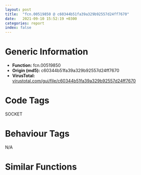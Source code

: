 ```yaml
---
layout: post
title:  "fcn.00519850 @ c60344b51fa39a329b92557d24ff7670"
date:   2021-09-10 15:52:19 +0300
categories: report
index: false
---
```


# Generic Information
- **Function:** fcn.00519850
- **Origin (md5):** c60344b51fa39a329b92557d24ff7670
- **VirusTotal:** [virustotal.com/gui/file/c60344b51fa39a329b92557d24ff7670][virustotal_ref]

# Code Tags
<span class="tag" id="SOCKET">SOCKET</span>


# Behaviour Tags
<span class="bhv-tag" id="na">N/A</span>

# Similar Functions
<script type="text/javascript" src="https://www.gstatic.com/charts/loader.js"></script>
<script type="text/javascript">

    google.charts.load('current', {'packages':['corechart']});
    google.charts.setOnLoadCallback(drawChart);

    function drawChart() {
    var data = new google.visualization.DataTable();
        data.addColumn('number', 'X');
        data.addColumn('number', 'Y');
        data.addColumn({type: 'string', role: 'tooltip', 'p': {'html': true}});
        data.addColumn({'type': 'string', 'role': 'style'});
        
        data.addRows([
    [1390.1396484375, 419.28594970703125, '<b><a href="/report/fcn.00519850@c60344b51fa39a329b92557d24ff7670">fcn.00519850</a><br>@c60344b51fa39a329b92557d24ff7670</b><br>push 0xffffffffffffffff<br>push 0x5ae8b3<br>mov eax, dword<br>push eax<br>mov eax, 0x14b8<br>call fcn.0057aa20<br>mov eax, dword[0x5ffcc0]<br>xor eax, esp<br>mov dword[esp+0x14b0], eax<br>push ebx<br>push ebp<br>push esi<br>push edi<br>mov eax, dword[0x5ffcc0]<br>xor eax, esp<br>push eax<br>lea eax, [esp+0x14cc]<br>mov dword<br>mov eax, dword[esp+0x14dc]<br>mov dword[esp+0x14], eax<br>mov eax, dword[esp+0x14e0]<br>xor ebx, ebx<br>push eax<br>lea ecx, [esp+0x2a0]<br>mov dword[esp+0x14d8], ebx<br>call fcn.00402060<br>mov byte[esp+0x14d4], 1<br>nop <br>mov edi, dword[esp+0x14]<br>lea ecx, [esp+0x29c]<br>push ecx<br>lea ebp, [edi+0x14]<br>mov ecx, ebp<br>mov dword[esp+0x20], ebx<br>mov dword[edi+0x7c], 0xffffffff<br>mov dword[esp+0x30], ebx<br>mov dword[esp+0x34], ebx<br>call fcn.00403010<br>lea edx, [esp+0x14e4]<br>lea esi, [edi+0x30]<br>push edx<br>mov ecx, esi<br>call fcn.00403010<br>mov ecx, esi<br>call fcn.004020e0<br>test al, al<br>je 0x51998e<br>push ebx<br>push 0x5dea00<br>mov ecx, ebp<br>call fcn.00422030<br>mov esi, eax<br>cmp esi, 0xffffffff<br>je 0x51998e<br>lea ebx, [esi+1]<br>mov eax, ebp<br>lea ecx, [esp+0x1e4]<br>call fcn.00527e00<br>mov ecx, edi<br>push eax<br>add ecx, 0x30<br>mov byte[esp+0x14d8], 2<br>call fcn.00403010<br>mov bl, 1<br>lea ecx, [esp+0x1e4]<br>mov byte[esp+0x14d4], bl<br>call fcn.004020a0<br>mov eax, esi<br>mov edi, ebp<br>lea ecx, [esp+0x1e4]<br>call fcn.00527d90<br>push eax<br>mov ecx, ebp<br>mov byte[esp+0x14d8], 3<br>call fcn.00403010<br>lea ecx, [esp+0x1e4]<br>mov byte[esp+0x14d4], bl<br>call fcn.004020a0<br>mov edi, dword[esp+0x14]<br>mov eax, dword[edi+0xc]<br>push 0<br>push eax<br>call dword[sym.imp.KERNEL32.dll_WaitForSingleObject]<br>test eax, eax<br>jne 0x5199af<br>mov edi, dword[esp+0x14]<br>mov dword[esp+0x1c], 1<br>jmp 0x51a499<br>lea ecx, [esp+0x1ac]<br>call fcn.00402030<br>lea ecx, [esp+0x1c8]<br>call fcn.00402030<br>lea ecx, [esp+0x200]<br>call fcn.00402030<br>lea ecx, [esp+0x4c]<br>push ecx<br>lea edx, [esp+0x3c]<br>push edx<br>lea ebx, [esp+0x208]<br>lea edi, [esp+0x1d0]<br>lea esi, [esp+0x1b4]<br>mov ecx, ebp<br>mov byte[esp+0x14dc], 6<br>call fcn.00519750<br>cmp byte[0x610e06], 0<br>mov dword[esp+0x2c8], 0xffffffff<br>jne 0x519a32<br>lea eax, [esp+0x2cc]<br>push eax<br>push 0x202<br>call sub.WS2_32.dll_WSAStartup<br>test eax, eax<br>jne 0x519a32<br>mov byte[0x610e06], 1<br>mov edi, dword[esp+0x14]<br>mov byte[esp+0x14d4], 7<br>mov ecx, dword[edi+0xc]<br>mov esi, dword[sym.imp.KERNEL32.dll_WaitForSingleObject]<br>push 0<br>push ecx<br>call esi<br>test eax, eax<br>jne 0x519a89<br>lea ecx, [esp+0x200]<br>mov dword[esp+0x1c], 1<br>call fcn.004020a0<br>lea ecx, [esp+0x1c8]<br>call fcn.004020a0<br>lea ecx, [esp+0x1ac]<br>mov byte[esp+0x14d4], 1<br>call fcn.004020a0<br>jmp 0x51a499<br>push 6<br>push 1<br>push 2<br>call sub.WS2_32.dll_socket<br>mov ebx, eax<br>mov dword[esp+0x34], ebx<br>cmp ebx, 0xffffffff<br>jne 0x519ae3<br>call sub.WS2_32.dll_WSAGetLastError<br>push eax<br>push str._connectAndSendData_:_socket_error__d.__r_n<br>call fcn.00574594<br>add esp, 8<br>lea ecx, [esp+0x200]<br>call fcn.004020a0<br>lea ecx, [esp+0x1c8]<br>call fcn.004020a0<br>lea ecx, [esp+0x1ac]<br>mov byte[esp+0x14d4], 1<br>call fcn.004020a0<br>jmp 0x51a476<br>mov edx, dword[edi+0xc]<br>push 0<br>push edx<br>call esi<br>test eax, eax<br>jne 0x519af9<br>mov dword[esp+0x1c], 1<br>jmp 0x519ab2<br>mov ecx, ebp<br>lea esi, [esp+0x264]<br>call fcn.00518e20<br>lea ecx, [esp+0x1ac]<br>lea esi, [esp+0x238]<br>mov byte[esp+0x14d4], 8<br>call fcn.00518e20<br>lea ecx, [edi+0x30]<br>lea esi, [esp+0x21c]<br>mov byte[esp+0x14d4], 9<br>call fcn.00518e20<br>lea ecx, [esp+0x238]<br>mov byte[esp+0x14d4], 0xa<br>call fcn.00402010<br>push eax<br>call sub.WS2_32.dll_gethostbyname<br>mov esi, eax<br>test esi, esi<br>jne 0x519b95<br>call sub.WS2_32.dll_WSAGetLastError<br>push eax<br>push str._gethostbyname_:_socket_error__d.__r_n<br>call fcn.00574594<br>add esp, 8<br>lea ecx, [esp+0x21c]<br>call fcn.00401ff0<br>lea ecx, [esp+0x238]<br>call fcn.00401ff0<br>lea ecx, [esp+0x264]<br>call fcn.00401ff0<br>jmp 0x519ab2<br>mov eax, dword[edi+0xc]<br>xor ebp, ebp<br>push ebp<br>push eax<br>call dword[sym.imp.KERNEL32.dll_WaitForSingleObject]<br>test eax, eax<br>jne 0x519bb0<br>mov dword[esp+0x1c], 1<br>jmp 0x519b6c<br>mov ecx, 2<br>mov word[esp+0x254], cx<br>mov edx, dword[esi+0xc]<br>mov eax, dword[edx]<br>mov ecx, dword[eax]<br>mov esi, dword[esp+0x38]<br>xor eax, eax<br>push esi<br>mov dword[esp+0x25c], ecx<br>mov dword[esp+0x260], eax<br>mov dword[esp+0x264], eax<br>call sub.WS2_32.dll_htons<br>push 0x10<br>lea edx, [esp+0x258]<br>push edx<br>push ebx<br>mov word[esp+0x262], ax<br>call sub.WS2_32.dll_connect<br>cmp eax, 0xffffffff<br>jne 0x519c2b<br>call sub.WS2_32.dll_WSAGetLastError<br>push eax<br>movzx eax, si<br>push eax<br>lea ecx, [esp+0x240]<br>call fcn.00402010<br>push eax<br>push str._connectAndSendData_:_connect__s:_d_error__d.__r_n<br>call fcn.00574594<br>add esp, 0x10<br>jmp 0x519b6c<br>mov ecx, dword[edi+0xc]<br>mov esi, dword[sym.imp.KERNEL32.dll_WaitForSingleObject]<br>push ebp<br>push ecx<br>call esi<br>test eax, eax<br>jne 0x519c49<br>mov dword[esp+0x1c], 1<br>jmp 0x519b6c<br>lea ecx, [esp+0x190]<br>call fcn.004104e0<br>lea ecx, [esp+0x21c]<br>mov byte[esp+0x14d4], 0xb<br>call fcn.004020e0<br>lea ecx, [esp+0x190]<br>test al, al<br>je 0x519c7b<br>push str.GET_<br>jmp 0x519c80<br>push str.POST_<br>call fcn.0044d310<br>lea edx, [esp+0x264]<br>push edx<br>lea ecx, [esp+0x194]<br>call fcn.00475410<br>push str._HTTP_1.1_r_n<br>lea ecx, [esp+0x194]<br>call fcn.0044d310<br>push str.Host:_<br>lea ecx, [esp+0x194]<br>call fcn.0044d310<br>lea eax, [esp+0x238]<br>push eax<br>lea ecx, [esp+0x194]<br>call fcn.00475410<br>push 0x5deab0<br>lea ecx, [esp+0x194]<br>call fcn.0044d310<br>push str.Accept:___r_n<br>lea ecx, [esp+0x194]<br>call fcn.0044d310<br>push str.User_Agent:_Mozilla_5.0__Windows_NT_5.1__AppleWebKit_537.31__KHTML__like_Gecko__Chrome_26.0.1410.64_Safari_537.31_r_n<br>lea ecx, [esp+0x194]<br>call fcn.0044d310<br>push str.Connection:_Keep_Alive_r_n<br>lea ecx, [esp+0x194]<br>call fcn.0044d310<br>push str.Content-Type:_application_x-www-form-urlencoded_<br>lea ecx, [esp+0x194]<br>call fcn.0044d310<br>lea ecx, [esp+0x21c]<br>call fcn.004020e0<br>test al, al<br>jne 0x519d6a<br>lea ecx, [esp+0x21c]<br>call fcn.00410560<br>push eax<br>lea ecx, [esp+0x460]<br>push str.Content_Length:__d_r_n<br>push ecx<br>call fcn.005735e2<br>add esp, 0xc<br>lea edx, [esp+0x45c]<br>push edx<br>lea ecx, [esp+0x194]<br>call fcn.0044d310<br>push 0x5deab0<br>lea ecx, [esp+0x194]<br>call fcn.0044d310<br>lea eax, [esp+0x21c]<br>push eax<br>lea ecx, [esp+0x194]<br>call fcn.00475410<br>push ebp<br>lea ecx, [esp+0x194]<br>call fcn.00410560<br>push eax<br>lea ecx, [esp+0x198]<br>call fcn.00402010<br>push eax<br>push ebx<br>call sub.WS2_32.dll_send<br>cmp eax, 0xffffffff<br>jne 0x519dd9<br>call sub.WS2_32.dll_WSAGetLastError<br>push eax<br>push str._connectAndSendData_:_send_error__d.__r_n<br>call fcn.00574594<br>add esp, 8<br>lea ecx, [esp+0x190]<br>call fcn.00401ff0<br>jmp 0x519b6c<br>mov ecx, dword[edi+0xc]<br>push ebp<br>push ecx<br>call esi<br>test eax, eax<br>jne 0x519dfd<br>lea ecx, [esp+0x190]<br>mov dword[esp+0x1c], 1<br>call fcn.00401ff0<br>jmp 0x519b6c<br>lea ecx, [esp+0x280]<br>call fcn.004104e0<br>lea ecx, [edi+0x64]<br>mov byte[esp+0x14d4], 0xc<br>call fcn.00476c10<br>lea ecx, [edi+0x54]<br>call fcn.00476c10<br>push 0xfff<br>lea edx, [esp+0x4c9]<br>push ebp<br>push edx<br>mov byte[esp+0x4d0], 0<br>call fcn.0057a180<br>add esp, 0xc<br>mov dword[esp+0x28], ebp<br>mov dword[esp+0x18], 0xffffffff<br>mov dword[esp+0x24], ebp<br>nop <br>mov ebx, dword[esp+0x34]<br>lea eax, [esp+0x44]<br>push eax<br>push 0<br>push 0<br>lea ecx, [esp+0x78]<br>push ecx<br>lea eax, [ebx+1]<br>mov edi, 1<br>push eax<br>mov dword[esp+0x58], 0xa<br>mov dword[esp+0x5c], 0x3e8<br>mov dword[esp+0x84], ebx<br>mov dword[esp+0x80], edi<br>call sub.WS2_32.dll_select<br>test eax, eax<br>jle 0x51a40a<br>mov ebp, dword[esp+0x14]<br>mov edx, dword[ebp+0xc]<br>mov esi, dword[sym.imp.KERNEL32.dll_WaitForSingleObject]<br>push 0<br>push edx<br>call esi<br>test eax, eax<br>je 0x51a526<br>lea eax, [esp+0x6c]<br>push eax<br>push ebx<br>call sub.WS2_32.dll___WSAFDIsSet<br>test eax, eax<br>je 0x51a40a<br>mov ecx, dword[ebp+0xc]<br>push 0<br>push ecx<br>call esi<br>test eax, eax<br>je 0x51a526<br>push 0x1000<br>lea edx, [esp+0x4c8]<br>push 0<br>push edx<br>call fcn.0057a180<br>add esp, 0xc<br>push 0<br>push 0x1000<br>lea eax, [esp+0x4cc]<br>push eax<br>push ebx<br>call sub.WS2_32.dll_recv<br>mov edi, eax<br>test edi, edi<br>jle 0x51a40a<br>mov ecx, dword[ebp+0xc]<br>push 0<br>push ecx<br>call esi<br>test eax, eax<br>je 0x51a52f<br>mov edx, dword[esp+0x28]<br>lea esi, [edi+edx]<br>lea ebx, [ebp+0x64]<br>push esi<br>mov ecx, ebx<br>call fcn.004754e0<br>push edi<br>lea eax, [esp+0x4c8]<br>push eax<br>mov ecx, ebx<br>call fcn.00455300<br>add eax, dword[esp+0x30]<br>push eax<br>call fcn.0057cd10<br>mov ecx, dword[ebp+0x10]<br>add esp, 0xc<br>mov dword[esp+0x28], esi<br>test ecx, ecx<br>je 0x519f65<br>fldz <br>mov edx, dword[ecx]<br>mov eax, dword[edx+4]<br>sub esp, 8<br>fstp qword[esp]<br>push 0<br>push ebp<br>call eax<br>mov esi, ebp<br>lea ecx, [esi+0x64]<br>call fcn.00455300<br>mov ecx, dword[esp+0x28]<br>mov ebp, eax<br>lea edi, [ecx+ebp]<br>push str._r_n_r_n<br>push ebp<br>mov dword[esp+0x28], edi<br>call fcn.00575a10<br>mov ebx, eax<br>add esp, 8<br>test ebx, ebx<br>je 0x51a3a1<br>cmp ebx, edi<br>jae 0x51a3a1<br>add ebx, 4<br>cmp dword[esi+0x7c], 0xffffffff<br>mov dword[esp+0x24], ebx<br>jne 0x51a040<br>push str.HTTP_1.1_<br>push ebp<br>call fcn.00575a10<br>mov esi, eax<br>add esp, 8<br>test esi, esi<br>je 0x51a040<br>cmp esi, edi<br>jae 0x51a040<br>add esi, 9<br>push 0x5debe0<br>push esi<br>call fcn.00575a10<br>add esp, 8<br>test eax, eax<br>je 0x51a040<br>cmp eax, edi<br>jae 0x51a040<br>push ecx<br>sub eax, esi<br>mov ecx, esp<br>mov edi, eax<br>call fcn.00505100<br>lea ecx, [esp+0x178]<br>call fcn.004022c0<br>push 0<br>push 0<br>lea ecx, [esp+0x17c]<br>call fcn.00402240<br>push edi<br>push esi<br>lea ecx, [esp+0x17c]<br>call fcn.004023b0<br>lea ecx, [esp+0x174]<br>call fcn.00402010<br>push eax<br>call fcn.00573198<br>mov edx, dword[esp+0x18]<br>add esp, 4<br>lea ecx, [esp+0x174]<br>mov dword[edx+0x7c], eax<br>call fcn.00401ff0<br>mov edi, dword[esp+0x20]<br>mov eax, dword[esp+0x14]<br>mov eax, dword[eax+0x7c]<br>cmp eax, 0x12e<br>je 0x51a059<br>cmp eax, 0x12d<br>jne 0x51a110<br>lea ecx, [esp+0x280]<br>call fcn.004020e0<br>test al, al<br>je 0x51a110<br>push str.Location:_<br>push ebp<br>call fcn.00575a10<br>mov esi, eax<br>add esp, 8<br>test esi, esi<br>je 0x51a110<br>cmp esi, edi<br>jae 0x51a110<br>add esi, 0xa<br>push 0x5deab0<br>push esi<br>call fcn.00575a10<br>add esp, 8<br>test eax, eax<br>je 0x51a110<br>cmp eax, edi<br>jae 0x51a110<br>push ecx<br>sub eax, esi<br>mov ecx, esp<br>mov edi, eax<br>call fcn.00505100<br>lea ecx, [esp+0x178]<br>call fcn.004022c0<br>push 0<br>push 0<br>lea ecx, [esp+0x17c]<br>call fcn.00402240<br>push edi<br>push esi<br>lea ecx, [esp+0x17c]<br>call fcn.004023b0<br>lea ecx, [esp+0x174]<br>push ecx<br>lea ecx, [esp+0x284]<br>mov byte[esp+0x14d8], 0xd<br>call fcn.00410510<br>lea ecx, [esp+0x174]<br>mov byte[esp+0x14d4], 0xc<br>call fcn.00401ff0<br>mov edi, dword[esp+0x20]<br>lea ecx, [esp+0x280]<br>call fcn.004020e0<br>test al, al<br>je 0x51a53c<br>mov ecx, dword[esp+0x18]<br>cmp ecx, 0xffffffff<br>jne 0x51a3a5<br>push str.Content_Length:_<br>push ebp<br>call fcn.00575a10<br>mov esi, eax<br>add esp, 8<br>test esi, esi<br>je 0x51a1bd<br>cmp esi, edi<br>jae 0x51a1bd<br>add esi, 0x10<br>push 0x5deab0<br>push esi<br>call fcn.00575a10<br>add esp, 8<br>test eax, eax<br>je 0x51a1bd<br>cmp eax, edi<br>jae 0x51a1bd<br>push ecx<br>sub eax, esi<br>mov ecx, esp<br>mov edi, eax<br>call fcn.00505100<br>lea ecx, [esp+0x178]<br>call fcn.004022c0<br>push 0<br>push 0<br>lea ecx, [esp+0x17c]<br>call fcn.00402240<br>push edi<br>push esi<br>lea ecx, [esp+0x17c]<br>call fcn.004023b0<br>lea ecx, [esp+0x174]<br>call fcn.00402010<br>push eax<br>call fcn.00573198<br>add esp, 4<br>lea ecx, [esp+0x174]<br>mov dword[esp+0x18], eax<br>call fcn.00401ff0<br>mov ecx, dword[esp+0x18]<br>cmp ecx, 0xffffffff<br>jne 0x51a3a5<br>push 0x5deab0<br>push ebx<br>call fcn.00575a10<br>mov edi, eax<br>add esp, 8<br>test edi, edi<br>je 0x51a256<br>cmp edi, dword[esp+0x20]<br>jae 0x51a256<br>push ecx<br>mov esi, edi<br>mov ecx, esp<br>sub esi, ebx<br>call fcn.00505100<br>lea ecx, [esp+0x178]<br>call fcn.004022c0<br>push 0<br>push 0<br>lea ecx, [esp+0x17c]<br>call fcn.00402240<br>push esi<br>push ebx<br>lea ecx, [esp+0x17c]<br>call fcn.004023b0<br>lea edx, [esp+0x18]<br>push edx<br>push 0x5dec04<br>lea ecx, [esp+0x17c]<br>call fcn.00402010<br>push eax<br>call fcn.005759e5<br>add esp, 0xc<br>cmp eax, 1<br>jne 0x51a24a<br>add dword[esp+0x18], 7<br>add edi, 2<br>mov dword[esp+0x24], edi<br>lea ecx, [esp+0x174]<br>call fcn.00401ff0<br>mov ecx, dword[esp+0x18]<br>cmp ecx, 0xffffffff<br>jne 0x51a3a5<br>push str.Connection:_<br>push ebp<br>call fcn.00575a10<br>mov esi, eax<br>add esp, 8<br>test esi, esi<br>je 0x51a3a1<br>cmp esi, dword[esp+0x20]<br>jae 0x51a3a1<br>add esi, 0xc<br>push 0x5deab0<br>push esi<br>call fcn.00575a10<br>add esp, 8<br>test eax, eax<br>je 0x51a3a1<br>cmp eax, dword[esp+0x20]<br>jae 0x51a3a1<br>push ecx<br>sub eax, esi<br>mov ecx, esp<br>mov edi, eax<br>call fcn.00505100<br>lea ecx, [esp+0x178]<br>call fcn.004022c0<br>push 0<br>push 0<br>lea ecx, [esp+0x17c]<br>call fcn.00402240<br>push edi<br>push esi<br>lea ecx, [esp+0x17c]<br>call fcn.004023b0<br>lea ecx, [esp+0x174]<br>mov byte[esp+0x14d4], 0xf<br>call fcn.00402010<br>mov ecx, eax<br>lea eax, [esp+0x1e4]<br>call fcn.00518dc0<br>push str.CLOSE<br>lea ecx, [esp+0x54]<br>mov byte[esp+0x14d8], 0x10<br>call fcn.00402060<br>lea ecx, [esp+0x50]<br>call fcn.00410560<br>mov esi, eax<br>lea ecx, [esp+0x1e4]<br>mov dword[esp+0x3c], esi<br>call fcn.00410560<br>mov dword[esp+0x40], eax<br>cmp eax, esi<br>lea eax, [esp+0x3c]<br>jb 0x51a341<br>lea eax, [esp+0x40]<br>mov eax, dword[eax]<br>push eax<br>lea ecx, [esp+0x54]<br>call fcn.004020c0<br>lea ecx, [esp+0x1e8]<br>mov esi, eax<br>call fcn.004020c0<br>mov ecx, eax<br>mov eax, esi<br>call fcn.00527cd0<br>add esp, 4<br>test eax, eax<br>lea ecx, [esp+0x50]<br>sete bl<br>call fcn.004020a0<br>test bl, bl<br>je 0x51a381<br>mov dword[esp+0x18], 0<br>lea ecx, [esp+0x1e4]<br>call fcn.004020a0<br>lea ecx, [esp+0x174]<br>mov byte[esp+0x14d4], 0xc<br>call fcn.00401ff0<br>mov ecx, dword[esp+0x18]<br>cmp dword[esp+0x24], 0<br>je 0x519e50<br>test ecx, ecx<br>jle 0x519e50<br>mov edi, dword[esp+0x24]<br>mov edx, dword[esp+0x20]<br>mov eax, edi<br>sub eax, ebp<br>sub edx, ebp<br>add eax, ecx<br>cmp edx, eax<br>jl 0x519e50<br>mov eax, dword[esp+0x14]<br>cmp dword[eax+0x7c], 0xc8<br>jne 0x51a3e5<br>mov dword[esp+0x2c], 1<br>lea esi, [eax+0x54]<br>push ecx<br>mov ecx, esi<br>call fcn.004754e0<br>mov ecx, dword[esp+0x18]<br>push ecx<br>push edi<br>mov ecx, esi<br>call fcn.00455300<br>push eax<br>call fcn.0057cd10<br>add esp, 0xc<br>mov ebx, dword[esp+0x34]<br>lea ecx, [esp+0x280]<br>call fcn.00401ff0<br>lea ecx, [esp+0x190]<br>call fcn.00401ff0<br>lea ecx, [esp+0x21c]<br>call fcn.00401ff0<br>lea ecx, [esp+0x238]<br>call fcn.00401ff0<br>lea ecx, [esp+0x264]<br>call fcn.00401ff0<br>lea ecx, [esp+0x200]<br>call fcn.004020a0<br>lea ecx, [esp+0x1c8]<br>call fcn.004020a0<br>lea ecx, [esp+0x1ac]<br>mov byte[esp+0x14d4], 1<br>call fcn.004020a0<br>mov edi, dword[esp+0x14]<br>cmp ebx, 0xffffffff<br>je 0x51a499<br>push ebx<br>call sub.WS2_32.dll_closesocket<br>cmp eax, 0xffffffff<br>jne 0x51a499<br>call sub.WS2_32.dll_WSAGetLastError<br>push eax<br>push str._connectAndSendData_:_closesocket_error__d.__r_n<br>call fcn.00574594<br>add esp, 8<br>mov ecx, dword[edi+0x10]<br>xor ebx, ebx<br>cmp ecx, ebx<br>je 0x51a598<br>cmp dword[esp+0x1c], ebx<br>jne 0x51a598<br>cmp dword[esp+0x30], ebx<br>jne 0x5198c0<br>mov esi, dword[esp+0x14]<br>cmp dword[esp+0x2c], ebx<br>mov edx, dword[ecx]<br>mov edx, dword[edx]<br>lea eax, [esi+0xc]<br>push eax<br>sete al<br>movzx eax, al<br>push eax<br>push esi<br>lea eax, [esp+0x1f0]<br>push eax<br>call edx<br>push eax<br>lea ecx, [esp+0x2a0]<br>mov byte[esp+0x14d8], 0x11<br>call fcn.00403010<br>lea ecx, [esp+0x1e4]<br>mov byte[esp+0x14d4], 1<br>call fcn.004020a0<br>lea ecx, [esp+0x29c]<br>call fcn.004020e0<br>test al, al<br>jne 0x51a5a2<br>lea ecx, [esi+0x30]<br>call fcn.004569e0<br>jmp 0x5198c0<br>mov dword[esp+0x1c], edi<br>jmp 0x51a40a<br>mov dword[esp+0x1c], 1<br>jmp 0x51a40a<br>lea ecx, [esp+0x280]<br>call fcn.00402010<br>mov ecx, eax<br>lea eax, [esp+0x1e4]<br>call fcn.00518dc0<br>push eax<br>lea ecx, [esp+0x2a0]<br>mov byte[esp+0x14d8], 0xe<br>call fcn.00403010<br>lea ecx, [esp+0x1e4]<br>mov byte[esp+0x14d4], 0xc<br>call fcn.004020a0<br>mov ecx, dword[esp+0x14]<br>add ecx, 0x30<br>call fcn.004569e0<br>mov dword[esp+0x30], 1<br>jmp 0x51a406<br>cmp dword[esp+0x30], ebx<br>jne 0x5198c0<br>lea ecx, [esp+0x29c]<br>call fcn.004020a0<br>lea ecx, [esp+0x14e4]<br>call fcn.004020a0<br>mov eax, dword[esp+0x2c]<br>mov ecx, dword[esp+0x14cc]<br>mov dword<br>pop ecx<br>pop edi<br>pop esi<br>pop ebp<br>pop ebx<br>mov ecx, dword[esp+0x14b0]<br>xor ecx, esp<br>call fcn.005713ed<br>add esp, 0x14c4<br>ret 0x24<br><eoc> ', 'point { fill-color: #e0440e; }'],
[699.36474609375, -867.8561401367188, '<b><a href="/report/fcn.0051a5f0@c60344b51fa39a329b92557d24ff7670">fcn.0051a5f0</a><br>@c60344b51fa39a329b92557d24ff7670</b><br>push 0xffffffffffffffff<br>push 0x5ae7b7<br>mov eax, dword<br>push eax<br>mov eax, 0x1330<br>call fcn.0057aa20<br>mov eax, dword[0x5ffcc0]<br>xor eax, esp<br>mov dword[esp+0x1328], eax<br>push ebx<br>push ebp<br>push esi<br>push edi<br>mov eax, dword[0x5ffcc0]<br>xor eax, esp<br>push eax<br>lea eax, [esp+0x1344]<br>mov dword<br>mov ebp, dword[esp+0x1354]<br>mov eax, dword[esp+0x1358]<br>xor ebx, ebx<br>push eax<br>lea ecx, [esp+0x11c]<br>mov dword[esp+0x1350], ebx<br>call fcn.00402060<br>mov byte[esp+0x134c], 1<br>jmp 0x51a660<br>lea ecx, [ebp+0x54]<br>mov dword[esp+0x18], ebx<br>call fcn.00476c10<br>mov eax, dword[ebp+0x4c]<br>lea ecx, [esp+0x118]<br>push ecx<br>lea edi, [ebp+0x14]<br>mov ecx, edi<br>mov dword[ebp+0x7c], 0xffffffff<br>mov dword[esp+0x20], ebx<br>mov dword[esp+0x28], eax<br>call fcn.00403010<br>lea edx, [esp+0x135c]<br>lea esi, [ebp+0x30]<br>push edx<br>mov ecx, esi<br>call fcn.00403010<br>mov ecx, esi<br>call fcn.004020e0<br>test al, al<br>je 0x51a71e<br>push ebx<br>push 0x5dea00<br>mov ecx, edi<br>call fcn.00422030<br>mov esi, eax<br>cmp esi, 0xffffffff<br>je 0x51a71e<br>lea ebx, [esi+1]<br>mov eax, edi<br>lea ecx, [esp+0x38]<br>call fcn.00527e00<br>push eax<br>lea ecx, [ebp+0x30]<br>mov byte[esp+0x1350], 2<br>call fcn.00403010<br>mov bl, 1<br>lea ecx, [esp+0x38]<br>mov byte[esp+0x134c], bl<br>call fcn.004020a0<br>mov eax, esi<br>lea ecx, [esp+0x38]<br>call fcn.00527d90<br>push eax<br>lea ecx, [ebp+0x14]<br>mov byte[esp+0x1350], 3<br>call fcn.00403010<br>lea ecx, [esp+0x38]<br>mov byte[esp+0x134c], bl<br>call fcn.004020a0<br>lea ecx, [ebp+0x30]<br>call fcn.004020e0<br>test al, al<br>jne 0x51a732<br>mov dword[esp+0x24], 1<br>mov eax, dword[ebp+0xc]<br>push 0<br>push eax<br>call dword[sym.imp.KERNEL32.dll_WaitForSingleObject]<br>test eax, eax<br>jne 0x51a74f<br>mov dword[esp+0x18], 1<br>jmp 0x51acba<br>lea ecx, [esp+0x70]<br>call fcn.00402030<br>lea ecx, [esp+0x8c]<br>call fcn.00402030<br>lea ecx, [esp+0xa8]<br>call fcn.00402030<br>lea ecx, [esp+0x34]<br>push ecx<br>lea edx, [esp+0x30]<br>push edx<br>lea ebx, [esp+0xb0]<br>lea edi, [esp+0x94]<br>lea esi, [esp+0x78]<br>lea ecx, [ebp+0x14]<br>mov byte[esp+0x1354], 6<br>call fcn.00519750<br>lea ecx, [esp+0x54]<br>call fcn.004104e0<br>mov byte[esp+0x134c], 7<br>mov eax, dword[ebp+8]<br>test eax, eax<br>jne 0x51a7ca<br>lea ecx, [ebp+0x30]<br>lea esi, [esp+0x38]<br>call fcn.00518e20<br>mov byte[esp+0x134c], 8<br>jmp 0x51a7e3<br>cmp eax, 1<br>jne 0x51a7f6<br>lea ecx, [ebp+0x30]<br>lea edi, [esp+0x38]<br>call fcn.005187e0<br>mov byte[esp+0x134c], 9<br>push eax<br>lea ecx, [esp+0x58]<br>call fcn.00410510<br>lea ecx, [esp+0x38]<br>call fcn.00401ff0<br>push 0<br>push 0<br>push 0<br>push 0<br>push 0x5dcd7c<br>call dword[sym.imp.WININET.dll_InternetOpenW]<br>mov esi, eax<br>mov dword[esp+0x20], esi<br>test esi, esi<br>jne 0x51a84a<br>lea ecx, [esp+0x54]<br>call fcn.00401ff0<br>lea ecx, [esp+0xa8]<br>call fcn.004020a0<br>lea ecx, [esp+0x8c]<br>call fcn.004020a0<br>lea ecx, [esp+0x70]<br>mov byte[esp+0x134c], 1<br>call fcn.004020a0<br>jmp 0x51acaf<br>mov eax, dword[ebp+0xc]<br>mov ebx, dword[sym.imp.KERNEL32.dll_WaitForSingleObject]<br>push 0<br>push eax<br>call ebx<br>test eax, eax<br>jne 0x51a866<br>mov dword[esp+0x18], 1<br>jmp 0x51a813<br>mov ecx, dword[esp+0x2c]<br>push 0<br>push 0<br>push 3<br>push 0<br>push 0<br>push ecx<br>lea ecx, [esp+0x88]<br>call fcn.004020c0<br>push eax<br>push esi<br>call dword[sym.imp.WININET.dll_InternetConnectW]<br>mov edi, eax<br>mov dword[esp+0x28], edi<br>test edi, edi<br>jne 0x51a8ca<br>lea ecx, [esp+0x54]<br>call fcn.00401ff0<br>lea ecx, [esp+0xa8]<br>call fcn.004020a0<br>lea ecx, [esp+0x8c]<br>call fcn.004020a0<br>lea ecx, [esp+0x70]<br>mov byte[esp+0x134c], 1<br>call fcn.004020a0<br>jmp 0x51aca4<br>mov edx, dword[ebp+0xc]<br>push 0<br>push edx<br>call ebx<br>test eax, eax<br>jne 0x51a8e0<br>mov dword[esp+0x18], 1<br>jmp 0x51a893<br>lea ecx, [esp+0xe0]<br>call fcn.00402030<br>cmp dword[esp+0x24], 0<br>mov byte[esp+0x134c], 0xa<br>lea ecx, [esp+0xe0]<br>jne 0x51a909<br>push 0x5dec54<br>jmp 0x51a90e<br>push str.POST<br>call fcn.00421ff0<br>lea eax, [esp+0xa8]<br>push eax<br>lea ecx, [esp+0x90]<br>push ecx<br>lea esi, [esp+0x104]<br>call fcn.0051b250<br>add esp, 8<br>mov byte[esp+0x134c], 0xb<br>cmp dword[esp+0x34], 4<br>mov eax, 0x80400002<br>jne 0x51a94b<br>mov eax, 0x80c00002<br>push 0<br>push eax<br>push 0<br>push 0<br>push 0<br>lea ecx, [esp+0x110]<br>call fcn.004020c0<br>push eax<br>lea ecx, [esp+0xf8]<br>call fcn.004020c0<br>push eax<br>push edi<br>call dword[sym.imp.WININET.dll_HttpOpenRequestW]<br>mov edi, eax<br>test edi, edi<br>je 0x51ac47<br>mov edx, dword[ebp+0xc]<br>push 0<br>push edx<br>call ebx<br>test eax, eax<br>jne 0x51a998<br>mov dword[esp+0x18], 1<br>jmp 0x51ac47<br>push str.Content_Type:_application_x_www_form_urlencoded_r_n<br>lea ecx, [esp+0xc8]<br>call fcn.00402060<br>push 0x20000000<br>lea ecx, [esp+0xc8]<br>mov byte[esp+0x1350], 0xc<br>call fcn.00410560<br>push eax<br>lea ecx, [esp+0xcc]<br>call fcn.004020c0<br>mov ebx, dword[sym.imp.WININET.dll_HttpAddRequestHeadersW]<br>push eax<br>push edi<br>call ebx<br>test eax, eax<br>je 0x51ac3b<br>lea esi, [ebp+0xb8]<br>mov ecx, esi<br>call fcn.004020e0<br>test al, al<br>jne 0x51aa38<br>mov ecx, esi<br>call fcn.004020c0<br>push eax<br>push str.Referer:__s_r_n<br>lea ecx, [esp+0xcc]<br>call fcn.00527e70<br>add esp, 8<br>push 0x20000000<br>lea ecx, [esp+0xc8]<br>call fcn.00410560<br>push eax<br>lea ecx, [esp+0xcc]<br>call fcn.004020c0<br>push eax<br>push edi<br>call ebx<br>test eax, eax<br>je 0x51ac3b<br>lea ecx, [esp+0x54]<br>call fcn.00410560<br>push eax<br>lea ecx, [esp+0x58]<br>call fcn.00402010<br>push eax<br>push 0<br>push 0<br>push edi<br>call dword[sym.imp.WININET.dll_HttpSendRequestW]<br>test eax, eax<br>je 0x51ac3b<br>mov esi, dword[sym.imp.WININET.dll_HttpQueryInfoW]<br>xor eax, eax<br>push eax<br>lea ecx, [esp+0x18]<br>push ecx<br>lea edx, [esp+0x13c]<br>push edx<br>push 5<br>mov ebx, 0x104<br>push edi<br>mov word[esp+0x148], ax<br>mov dword[esp+0x28], ebx<br>call esi<br>test eax, eax<br>je 0x51aac3<br>mov ecx, dword[esp+0x14]<br>lea edx, [esp+0x134]<br>push edx<br>xor eax, eax<br>push str.Content_length:__s__n<br>mov word[esp+ecx*2+0x13c], ax<br>call fcn.00574594<br>lea eax, [esp+0x13c]<br>push eax<br>call fcn.00571b14<br>add esp, 0xc<br>mov dword[esp+0x30], eax<br>push 0<br>lea ecx, [esp+0x18]<br>push ecx<br>lea edx, [esp+0x13c]<br>push edx<br>push 0x13<br>push edi<br>mov dword[esp+0x28], ebx<br>call esi<br>test eax, eax<br>je 0x51ab21<br>mov ecx, dword[esp+0x14]<br>lea edx, [esp+0x134]<br>push edx<br>xor eax, eax<br>push str.Status_code:__s__n<br>mov word[esp+ecx*2+0x13c], ax<br>call fcn.00574594<br>lea eax, [esp+0x13c]<br>push eax<br>call fcn.00571b14<br>add esp, 0xc<br>mov dword[ebp+0x7c], eax<br>cmp eax, 0xc8<br>jne 0x51ab21<br>mov dword[esp+0x1c], 1<br>push 0<br>lea ecx, [esp+0x18]<br>push ecx<br>lea edx, [esp+0x13c]<br>push edx<br>push 0x14<br>push edi<br>mov dword[esp+0x28], ebx<br>call esi<br>test eax, eax<br>je 0x51ab60<br>mov ecx, dword[esp+0x14]<br>lea edx, [esp+0x134]<br>push edx<br>xor eax, eax<br>push str.Status_text:__s__n<br>mov word[esp+ecx*2+0x13c], ax<br>call fcn.00574594<br>add esp, 8<br>lea eax, [esp+0x14]<br>push eax<br>push 0x1000<br>lea ecx, [esp+0x344]<br>push ecx<br>push edi<br>xor esi, esi<br>xor ebx, ebx<br>mov dword[esp+0x24], 0x1000<br>call dword[sym.imp.WININET.dll_InternetReadFile]<br>test eax, eax<br>je 0x51ac22<br>lea ecx, [ecx]<br>cmp dword[esp+0x14], 0<br>jbe 0x51ac22<br>mov ecx, dword[esp+0x30]<br>test ecx, ecx<br>jle 0x51abad<br>mov eax, esi<br>imul eax, eax, 0x64<br>cdq <br>idiv ecx<br>mov ebx, eax<br>mov ecx, dword[ebp+0x10]<br>test ecx, ecx<br>je 0x51abc5<br>fldz <br>mov edx, dword[ecx]<br>mov eax, dword[edx+4]<br>sub esp, 8<br>fstp qword[esp]<br>push ebx<br>push ebp<br>call eax<br>mov ecx, dword[esp+0x14]<br>lea edx, [esi+ecx]<br>push edx<br>lea ecx, [ebp+0x54]<br>call fcn.004754e0<br>mov eax, dword[esp+0x14]<br>push eax<br>lea ecx, [esp+0x340]<br>push ecx<br>lea ecx, [ebp+0x54]<br>call fcn.00455300<br>add eax, esi<br>push eax<br>call fcn.0057cd10<br>add esi, dword[esp+0x20]<br>add esp, 0xc<br>lea edx, [esp+0x14]<br>push edx<br>push 0x1000<br>lea eax, [esp+0x344]<br>push eax<br>push edi<br>mov dword[esp+0x24], 0x1000<br>call dword[sym.imp.WININET.dll_InternetReadFile]<br>test eax, eax<br>jne 0x51ab90<br>mov ecx, dword[ebp+0x10]<br>test ecx, ecx<br>je 0x51ac3b<br>fldz <br>mov edx, dword[ecx]<br>mov eax, dword[edx+4]<br>sub esp, 8<br>fstp qword[esp]<br>push 0x64<br>push ebp<br>call eax<br>lea ecx, [esp+0xc4]<br>call fcn.004020a0<br>lea ecx, [esp+0xfc]<br>call fcn.004020a0<br>lea ecx, [esp+0xe0]<br>call fcn.004020a0<br>lea ecx, [esp+0x54]<br>call fcn.00401ff0<br>lea ecx, [esp+0xa8]<br>call fcn.004020a0<br>lea ecx, [esp+0x8c]<br>call fcn.004020a0<br>lea ecx, [esp+0x70]<br>mov byte[esp+0x134c], 1<br>call fcn.004020a0<br>test edi, edi<br>je 0x51ac9c<br>push edi<br>call dword[sym.imp.WININET.dll_InternetCloseHandle]<br>mov edi, dword[esp+0x28]<br>mov esi, dword[esp+0x20]<br>test edi, edi<br>je 0x51acaf<br>push edi<br>call dword[sym.imp.WININET.dll_InternetCloseHandle]<br>test esi, esi<br>je 0x51acba<br>push esi<br>call dword[sym.imp.WININET.dll_InternetCloseHandle]<br>mov ecx, dword[ebp+0x10]<br>xor ebx, ebx<br>cmp ecx, ebx<br>je 0x51ad27<br>cmp dword[esp+0x18], ebx<br>jne 0x51ad27<br>cmp dword[esp+0x1c], ebx<br>mov edx, dword[ecx]<br>mov edx, dword[edx]<br>lea eax, [ebp+0xc]<br>push eax<br>sete al<br>movzx eax, al<br>push eax<br>push ebp<br>lea eax, [esp+0x44]<br>push eax<br>call edx<br>push eax<br>lea ecx, [esp+0x11c]<br>mov byte[esp+0x1350], 0xd<br>call fcn.00403010<br>lea ecx, [esp+0x38]<br>mov byte[esp+0x134c], 1<br>call fcn.004020a0<br>lea ecx, [esp+0x118]<br>call fcn.004020e0<br>test al, al<br>jne 0x51ad27<br>lea ecx, [ebp+0x30]<br>call fcn.004569e0<br>jmp 0x51a660<br>lea ecx, [esp+0x118]<br>call fcn.004020a0<br>lea ecx, [esp+0x135c]<br>call fcn.004020a0<br>mov eax, dword[esp+0x1c]<br>mov ecx, dword[esp+0x1344]<br>mov dword<br>pop ecx<br>pop edi<br>pop esi<br>pop ebp<br>pop ebx<br>mov ecx, dword[esp+0x1328]<br>xor ecx, esp<br>call fcn.005713ed<br>add esp, 0x133c<br>ret 0x24<br><eoc> ', 'null'],
[2159.446044921875, -822.53173828125, '<b><a href="/report/fcn.00515e70@c60344b51fa39a329b92557d24ff7670">fcn.00515e70</a><br>@c60344b51fa39a329b92557d24ff7670</b><br>push 0xffffffffffffffff<br>push 0x5ad170<br>mov eax, dword<br>push eax<br>sub esp, 0x4c<br>push ebx<br>push ebp<br>push esi<br>push edi<br>mov eax, dword[0x5ffcc0]<br>xor eax, esp<br>push eax<br>lea eax, [esp+0x60]<br>mov dword<br>lea ecx, [esp+0x14]<br>xor edi, edi<br>xor ebp, ebp<br>call fcn.00421860<br>mov dword[esp+0x68], edi<br>mov dword[esp+0x24], edi<br>mov dword[esp+0x48], edi<br>mov eax, dword[esp+0x48]<br>inc eax<br>cmp eax, 2<br>mov dword[esp+0x48], eax<br>jg 0x51639a<br>lea eax, [esp+0x34]<br>push eax<br>call fcn.00515de0<br>add esp, 4<br>mov ecx, dword[esp+0x74]<br>push ecx<br>lea ecx, [esp+0x24]<br>mov byte[esp+0x6c], 1<br>call fcn.0040f880<br>push ecx<br>lea edx, [esp+0x24]<br>mov ecx, esp<br>mov dword[esp+0x60], esp<br>push edx<br>mov byte[esp+0x70], 2<br>call fcn.0040f860<br>lea eax, [esp+0x48]<br>push eax<br>call fcn.00417340<br>add esp, 8<br>lea ecx, [esp+0x44]<br>push ecx<br>lea ecx, [esp+0x38]<br>mov byte[esp+0x6c], 3<br>call fcn.0040fa40<br>lea edx, [esp+0x20]<br>push edx<br>lea ecx, [esp+0x44]<br>call fcn.0040f860<br>lea eax, [esp+0x34]<br>push eax<br>lea ecx, [esp+0x24]<br>mov byte[esp+0x6c], 4<br>call fcn.0040f980<br>mov ebx, dword[esp+0x70]<br>cmp ebx, edi<br>je 0x516376<br>lea ecx, [esp+0x20]<br>call fcn.00410410<br>test al, al<br>jne 0x516376<br>push edi<br>mov dword[esp+0x1c], edi<br>mov dword[esp+0x30], edi<br>call dword[sym.imp.ole32.dll_CoInitialize]<br>lea ecx, [esp+0x18]<br>push ecx<br>push 0x5bd8cc<br>push 1<br>push edi<br>push 0x5bda0c<br>call dword[sym.imp.ole32.dll_CoCreateInstance]<br>cmp eax, edi<br>jl 0x5161d6<br>cmp dword[esp+0x84], edi<br>je 0x515fe1<br>lea ecx, [esp+0x38]<br>call fcn.00421860<br>push str.LNKEVN<br>lea edx, [esp+0x3c]<br>push str.___s__<br>push edx<br>mov byte[esp+0x74], 5<br>call fcn.00415100<br>mov eax, dword[esp+0x24]<br>mov esi, dword[eax]<br>add esp, 0xc<br>lea ecx, [esp+0x38]<br>add esi, 0x50<br>call fcn.00453f10<br>mov ecx, dword[esp+0x18]<br>mov edx, dword[esi]<br>push eax<br>push ecx<br>call edx<br>lea ecx, [esp+0x38]<br>mov esi, eax<br>mov byte[esp+0x68], 4<br>call fcn.00410950<br>jmp 0x515ff0<br>mov eax, dword[esp+0x18]<br>mov ecx, dword[eax]<br>mov edx, dword[ecx+0x50]<br>push ebx<br>push eax<br>call edx<br>mov esi, eax<br>cmp esi, edi<br>jl 0x5161d6<br>push ebx<br>lea ecx, [esp+0x20]<br>call fcn.0040f880<br>mov bl, 6<br>push 0x5c<br>lea ecx, [esp+0x20]<br>mov byte[esp+0x6c], bl<br>call fcn.0040fe30<br>push eax<br>lea eax, [esp+0x54]<br>push eax<br>lea ecx, [esp+0x24]<br>call fcn.0040ffc0<br>push eax<br>lea ecx, [esp+0x20]<br>mov byte[esp+0x6c], 7<br>call fcn.0040f980<br>lea ecx, [esp+0x50]<br>mov byte[esp+0x68], bl<br>call fcn.00410950<br>mov ecx, dword[esp+0x18]<br>mov esi, dword[ecx]<br>lea ecx, [esp+0x1c]<br>add esi, 0x24<br>call fcn.00453f10<br>mov edx, dword[esp+0x18]<br>push eax<br>mov eax, dword[esi]<br>push edx<br>call eax<br>cmp eax, edi<br>jl 0x5161c8<br>mov esi, dword[esp+0x78]<br>cmp esi, edi<br>je 0x5160da<br>lea ecx, [esp+0x28]<br>call fcn.00421860<br>push 0x104<br>push 0x104<br>lea ecx, [esp+0x30]<br>mov byte[esp+0x70], 8<br>call fcn.004103d0<br>push eax<br>push esi<br>call dword[sym.imp.KERNEL32.dll_GetShortPathNameW]<br>push 0xffffffffffffffff<br>lea ecx, [esp+0x2c]<br>call fcn.00410430<br>mov ecx, dword[esp+0x18]<br>mov esi, dword[ecx]<br>mov edx, dword[esp+0x7c]<br>push edx<br>lea ecx, [esp+0x2c]<br>add esi, 0x44<br>call fcn.00453f10<br>mov ecx, dword[esi]<br>push eax<br>mov eax, dword[esp+0x20]<br>push eax<br>call ecx<br>cmp eax, edi<br>lea ecx, [esp+0x28]<br>jge 0x5160d1<br>call fcn.00410950<br>jmp 0x5161c8<br>mov byte[esp+0x68], bl<br>call fcn.00410950<br>cmp dword[esp+0x84], edi<br>jne 0x51610b<br>mov ecx, dword[esp+0x80]<br>cmp ecx, edi<br>je 0x51610b<br>cmp ecx, 0x5dcd7c<br>je 0x51610b<br>mov eax, dword[esp+0x18]<br>mov edx, dword[eax]<br>push ecx<br>push eax<br>mov eax, dword[edx+0x2c]<br>call eax<br>cmp eax, edi<br>jl 0x5161c8<br>mov eax, dword[esp+0x18]<br>mov ecx, dword[eax]<br>lea edx, [esp+0x2c]<br>push edx<br>push 0x5bda4c<br>push eax<br>mov eax, dword[ecx]<br>call eax<br>cmp eax, edi<br>jl 0x5161c8<br>lea ecx, [esp+0x54]<br>push 0x1c<br>push ecx<br>call fcn.00516660<br>add esp, 8<br>push eax<br>lea ecx, [esp+0x18]<br>mov byte[esp+0x6c], 9<br>call fcn.0040f980<br>lea ecx, [esp+0x54]<br>mov byte[esp+0x68], bl<br>call fcn.00410950<br>push 0x5de088<br>lea ecx, [esp+0x18]<br>call fcn.00410280<br>cmp ebp, edi<br>je 0x516190<br>lea edx, [esp+0x58]<br>push edx<br>call fcn.00515de0<br>add esp, 4<br>push eax<br>lea ecx, [esp+0x18]<br>mov byte[esp+0x6c], 0xa<br>call fcn.0040f980<br>lea ecx, [esp+0x58]<br>mov byte[esp+0x68], bl<br>call fcn.00410950<br>xor ebp, ebp<br>push str.tempurl.lnk<br>lea ecx, [esp+0x18]<br>call fcn.0040fa60<br>mov eax, dword[esp+0x2c]<br>mov esi, dword[eax]<br>push 1<br>lea ecx, [esp+0x18]<br>add esi, 0x18<br>call fcn.00453f10<br>mov ecx, dword[esp+0x30]<br>mov edx, dword[esi]<br>push eax<br>push ecx<br>call edx<br>cmp eax, edi<br>jl 0x5161c8<br>mov dword[esp+0x24], 1<br>lea ecx, [esp+0x1c]<br>mov byte[esp+0x68], 4<br>call fcn.00410950<br>mov eax, dword[esp+0x2c]<br>cmp eax, edi<br>je 0x5161e6<br>mov ecx, dword[eax]<br>mov edx, dword[ecx+8]<br>push eax<br>call edx<br>mov eax, dword[esp+0x18]<br>cmp eax, edi<br>je 0x5161f6<br>mov ecx, dword[eax]<br>mov edx, dword[ecx+8]<br>push eax<br>call edx<br>call dword[sym.imp.ole32.dll_CoUninitialize]<br>cmp dword[esp+0x84], edi<br>je 0x5162ad<br>lea ecx, [esp+0x30]<br>call fcn.00421860<br>lea ecx, [esp+0x4c]<br>call fcn.00421860<br>lea ecx, [esp+0x14]<br>mov byte[esp+0x68], 0xc<br>call fcn.00453f10<br>lea ebx, [esp+0x4c]<br>lea edi, [esp+0x30]<br>mov esi, eax<br>call fcn.00516490<br>lea ecx, [esp+0x3c]<br>call fcn.00421860<br>push str.LNKEVN<br>lea eax, [esp+0x40]<br>push str.___s__<br>push eax<br>mov byte[esp+0x74], 0xd<br>call fcn.00415100<br>lea ecx, [esp+0x48]<br>push ecx<br>mov edx, edi<br>push edx<br>call fcn.004101e0<br>add esp, 0x14<br>test al, al<br>jne 0x516289<br>mov eax, dword[esp+0x70]<br>push eax<br>mov ecx, edi<br>push ecx<br>call fcn.00410200<br>add esp, 8<br>test al, al<br>jne 0x516289<br>mov ebp, 1<br>jmp 0x51628b<br>xor ebp, ebp<br>lea ecx, [esp+0x3c]<br>call fcn.00410950<br>lea ecx, [esp+0x4c]<br>call fcn.00410950<br>lea ecx, [esp+0x30]<br>mov byte[esp+0x68], 4<br>call fcn.00410950<br>xor edi, edi<br>push ecx<br>lea edx, [esp+0x18]<br>mov ecx, esp<br>mov dword[esp+0x60], esp<br>push edx<br>call fcn.0040f860<br>call fcn.00437530<br>add esp, 4<br>test al, al<br>je 0x516339<br>cmp dword[esp+0x84], edi<br>je 0x5162f4<br>cmp ebp, edi<br>jne 0x516329<br>mov eax, dword[esp+0x80]<br>push eax<br>lea ecx, [esp+0x18]<br>call fcn.00453f10<br>mov esi, eax<br>call fcn.005163c0<br>add esp, 4<br>jmp 0x5162f8<br>cmp ebp, edi<br>jne 0x516329<br>push 1<br>lea ecx, [esp+0x44]<br>call fcn.00453f10<br>push eax<br>lea ecx, [esp+0x1c]<br>call fcn.00453f10<br>push eax<br>call dword[sym.imp.KERNEL32.dll_CopyFileW]<br>test eax, eax<br>jne 0x516321<br>lea ebp, [eax+1]<br>mov dword[esp+0x24], edi<br>jmp 0x516329<br>mov dword[esp+0x24], 1<br>lea ecx, [esp+0x14]<br>call fcn.00453f10<br>push eax<br>call dword[sym.imp.KERNEL32.dll_DeleteFileW]<br>lea ecx, [esp+0x40]<br>call fcn.00410950<br>lea ecx, [esp+0x44]<br>call fcn.00410950<br>lea ecx, [esp+0x20]<br>call fcn.00410950<br>lea ecx, [esp+0x34]<br>mov byte[esp+0x68], 0<br>call fcn.00410950<br>cmp ebp, edi<br>jne 0x515eb0<br>cmp dword[esp+0x24], edi<br>je 0x515eb0<br>jmp 0x51639a<br>lea ecx, [esp+0x40]<br>call fcn.00410950<br>lea ecx, [esp+0x44]<br>call fcn.00410950<br>lea ecx, [esp+0x20]<br>call fcn.00410950<br>lea ecx, [esp+0x34]<br>call fcn.00410950<br>lea ecx, [esp+0x14]<br>call fcn.00410950<br>mov eax, dword[esp+0x24]<br>mov ecx, dword[esp+0x60]<br>mov dword<br>pop ecx<br>pop edi<br>pop esi<br>pop ebp<br>pop ebx<br>add esp, 0x58<br>ret <br><eoc> ', 'null'],

        ]);

    var options = {
        title: 'Similarity Plot',
        legend: 'none',
        colors: ['#dedbd9', '#e6693e', '#ec8f6e', '#f3b49f', '#f6c7b6'],
        tooltip: {isHtml: true, trigger: 'both'},
        explorer: {
        actions: ["dragToZoom", "rightClickToReset"],
        },
        chartArea: {
        width: '80%',
        height: '80%'
        },
        width: '100%',
        height: '100%'
    };

    var chart = new google.visualization.ScatterChart(document.getElementById('chart_div'));

    chart.draw(data, options);
    }
    
</script>


<div id="chart_div" style="width: 100%px; height: 100%;"></div>

# Disassembled Code
{% highlight nasm %}

push 0xffffffffffffffff
push 0x5ae8b3
mov eax, dword
push eax
mov eax, 0x14b8
call fcn.0057aa20
mov eax, dword[0x5ffcc0]
xor eax, esp
mov dword[esp+0x14b0], eax
push ebx
push ebp
push esi
push edi
mov eax, dword[0x5ffcc0]
xor eax, esp
push eax
lea eax, [esp+0x14cc]
mov dword
mov eax, dword[esp+0x14dc]
mov dword[esp+0x14], eax
mov eax, dword[esp+0x14e0]
xor ebx, ebx
push eax
lea ecx, [esp+0x2a0]
mov dword[esp+0x14d8], ebx
call fcn.00402060
mov byte[esp+0x14d4], 1
nop
mov edi, dword[esp+0x14]
lea ecx, [esp+0x29c]
push ecx
lea ebp, [edi+0x14]
mov ecx, ebp
mov dword[esp+0x20], ebx
mov dword[edi+0x7c], 0xffffffff
mov dword[esp+0x30], ebx
mov dword[esp+0x34], ebx
call fcn.00403010
lea edx, [esp+0x14e4]
lea esi, [edi+0x30]
push edx
mov ecx, esi
call fcn.00403010
mov ecx, esi
call fcn.004020e0
test al, al
je 0x51998e
push ebx
push 0x5dea00
mov ecx, ebp
call fcn.00422030
mov esi, eax
cmp esi, 0xffffffff
je 0x51998e
lea ebx, [esi+1]
mov eax, ebp
lea ecx, [esp+0x1e4]
call fcn.00527e00
mov ecx, edi
push eax
add ecx, 0x30
mov byte[esp+0x14d8], 2
call fcn.00403010
mov bl, 1
lea ecx, [esp+0x1e4]
mov byte[esp+0x14d4], bl
call fcn.004020a0
mov eax, esi
mov edi, ebp
lea ecx, [esp+0x1e4]
call fcn.00527d90
push eax
mov ecx, ebp
mov byte[esp+0x14d8], 3
call fcn.00403010
lea ecx, [esp+0x1e4]
mov byte[esp+0x14d4], bl
call fcn.004020a0
mov edi, dword[esp+0x14]
mov eax, dword[edi+0xc]
push 0
push eax
call dword[sym.imp.KERNEL32.dll_WaitForSingleObject]
test eax, eax
jne 0x5199af
mov edi, dword[esp+0x14]
mov dword[esp+0x1c], 1
jmp 0x51a499
lea ecx, [esp+0x1ac]
call fcn.00402030
lea ecx, [esp+0x1c8]
call fcn.00402030
lea ecx, [esp+0x200]
call fcn.00402030
lea ecx, [esp+0x4c]
push ecx
lea edx, [esp+0x3c]
push edx
lea ebx, [esp+0x208]
lea edi, [esp+0x1d0]
lea esi, [esp+0x1b4]
mov ecx, ebp
mov byte[esp+0x14dc], 6
call fcn.00519750
cmp byte[0x610e06], 0
mov dword[esp+0x2c8], 0xffffffff
jne 0x519a32
lea eax, [esp+0x2cc]
push eax
push 0x202
call sub.WS2_32.dll_WSAStartup
test eax, eax
jne 0x519a32
mov byte[0x610e06], 1
mov edi, dword[esp+0x14]
mov byte[esp+0x14d4], 7
mov ecx, dword[edi+0xc]
mov esi, dword[sym.imp.KERNEL32.dll_WaitForSingleObject]
push 0
push ecx
call esi
test eax, eax
jne 0x519a89
lea ecx, [esp+0x200]
mov dword[esp+0x1c], 1
call fcn.004020a0
lea ecx, [esp+0x1c8]
call fcn.004020a0
lea ecx, [esp+0x1ac]
mov byte[esp+0x14d4], 1
call fcn.004020a0
jmp 0x51a499
push 6
push 1
push 2
call sub.WS2_32.dll_socket
mov ebx, eax
mov dword[esp+0x34], ebx
cmp ebx, 0xffffffff
jne 0x519ae3
call sub.WS2_32.dll_WSAGetLastError
push eax
push str._connectAndSendData_:_socket_error__d.__r_n
call fcn.00574594
add esp, 8
lea ecx, [esp+0x200]
call fcn.004020a0
lea ecx, [esp+0x1c8]
call fcn.004020a0
lea ecx, [esp+0x1ac]
mov byte[esp+0x14d4], 1
call fcn.004020a0
jmp 0x51a476
mov edx, dword[edi+0xc]
push 0
push edx
call esi
test eax, eax
jne 0x519af9
mov dword[esp+0x1c], 1
jmp 0x519ab2
mov ecx, ebp
lea esi, [esp+0x264]
call fcn.00518e20
lea ecx, [esp+0x1ac]
lea esi, [esp+0x238]
mov byte[esp+0x14d4], 8
call fcn.00518e20
lea ecx, [edi+0x30]
lea esi, [esp+0x21c]
mov byte[esp+0x14d4], 9
call fcn.00518e20
lea ecx, [esp+0x238]
mov byte[esp+0x14d4], 0xa
call fcn.00402010
push eax
call sub.WS2_32.dll_gethostbyname
mov esi, eax
test esi, esi
jne 0x519b95
call sub.WS2_32.dll_WSAGetLastError
push eax
push str._gethostbyname_:_socket_error__d.__r_n
call fcn.00574594
add esp, 8
lea ecx, [esp+0x21c]
call fcn.00401ff0
lea ecx, [esp+0x238]
call fcn.00401ff0
lea ecx, [esp+0x264]
call fcn.00401ff0
jmp 0x519ab2
mov eax, dword[edi+0xc]
xor ebp, ebp
push ebp
push eax
call dword[sym.imp.KERNEL32.dll_WaitForSingleObject]
test eax, eax
jne 0x519bb0
mov dword[esp+0x1c], 1
jmp 0x519b6c
mov ecx, 2
mov word[esp+0x254], cx
mov edx, dword[esi+0xc]
mov eax, dword[edx]
mov ecx, dword[eax]
mov esi, dword[esp+0x38]
xor eax, eax
push esi
mov dword[esp+0x25c], ecx
mov dword[esp+0x260], eax
mov dword[esp+0x264], eax
call sub.WS2_32.dll_htons
push 0x10
lea edx, [esp+0x258]
push edx
push ebx
mov word[esp+0x262], ax
call sub.WS2_32.dll_connect
cmp eax, 0xffffffff
jne 0x519c2b
call sub.WS2_32.dll_WSAGetLastError
push eax
movzx eax, si
push eax
lea ecx, [esp+0x240]
call fcn.00402010
push eax
push str._connectAndSendData_:_connect__s:_d_error__d.__r_n
call fcn.00574594
add esp, 0x10
jmp 0x519b6c
mov ecx, dword[edi+0xc]
mov esi, dword[sym.imp.KERNEL32.dll_WaitForSingleObject]
push ebp
push ecx
call esi
test eax, eax
jne 0x519c49
mov dword[esp+0x1c], 1
jmp 0x519b6c
lea ecx, [esp+0x190]
call fcn.004104e0
lea ecx, [esp+0x21c]
mov byte[esp+0x14d4], 0xb
call fcn.004020e0
lea ecx, [esp+0x190]
test al, al
je 0x519c7b
push str.GET_
jmp 0x519c80
push str.POST_
call fcn.0044d310
lea edx, [esp+0x264]
push edx
lea ecx, [esp+0x194]
call fcn.00475410
push str._HTTP_1.1_r_n
lea ecx, [esp+0x194]
call fcn.0044d310
push str.Host:_
lea ecx, [esp+0x194]
call fcn.0044d310
lea eax, [esp+0x238]
push eax
lea ecx, [esp+0x194]
call fcn.00475410
push 0x5deab0
lea ecx, [esp+0x194]
call fcn.0044d310
push str.Accept:___r_n
lea ecx, [esp+0x194]
call fcn.0044d310
push str.User_Agent:_Mozilla_5.0__Windows_NT_5.1__AppleWebKit_537.31__KHTML__like_Gecko__Chrome_26.0.1410.64_Safari_537.31_r_n
lea ecx, [esp+0x194]
call fcn.0044d310
push str.Connection:_Keep_Alive_r_n
lea ecx, [esp+0x194]
call fcn.0044d310
push str.Content-Type:_application_x-www-form-urlencoded

lea ecx, [esp+0x194]
call fcn.0044d310
lea ecx, [esp+0x21c]
call fcn.004020e0
test al, al
jne 0x519d6a
lea ecx, [esp+0x21c]
call fcn.00410560
push eax
lea ecx, [esp+0x460]
push str.Content_Length:__d_r_n
push ecx
call fcn.005735e2
add esp, 0xc
lea edx, [esp+0x45c]
push edx
lea ecx, [esp+0x194]
call fcn.0044d310
push 0x5deab0
lea ecx, [esp+0x194]
call fcn.0044d310
lea eax, [esp+0x21c]
push eax
lea ecx, [esp+0x194]
call fcn.00475410
push ebp
lea ecx, [esp+0x194]
call fcn.00410560
push eax
lea ecx, [esp+0x198]
call fcn.00402010
push eax
push ebx
call sub.WS2_32.dll_send
cmp eax, 0xffffffff
jne 0x519dd9
call sub.WS2_32.dll_WSAGetLastError
push eax
push str._connectAndSendData_:_send_error__d.__r_n
call fcn.00574594
add esp, 8
lea ecx, [esp+0x190]
call fcn.00401ff0
jmp 0x519b6c
mov ecx, dword[edi+0xc]
push ebp
push ecx
call esi
test eax, eax
jne 0x519dfd
lea ecx, [esp+0x190]
mov dword[esp+0x1c], 1
call fcn.00401ff0
jmp 0x519b6c
lea ecx, [esp+0x280]
call fcn.004104e0
lea ecx, [edi+0x64]
mov byte[esp+0x14d4], 0xc
call fcn.00476c10
lea ecx, [edi+0x54]
call fcn.00476c10
push 0xfff
lea edx, [esp+0x4c9]
push ebp
push edx
mov byte[esp+0x4d0], 0
call fcn.0057a180
add esp, 0xc
mov dword[esp+0x28], ebp
mov dword[esp+0x18], 0xffffffff
mov dword[esp+0x24], ebp
nop
mov ebx, dword[esp+0x34]
lea eax, [esp+0x44]
push eax
push 0
push 0
lea ecx, [esp+0x78]
push ecx
lea eax, [ebx+1]
mov edi, 1
push eax
mov dword[esp+0x58], 0xa
mov dword[esp+0x5c], 0x3e8
mov dword[esp+0x84], ebx
mov dword[esp+0x80], edi
call sub.WS2_32.dll_select
test eax, eax
jle 0x51a40a
mov ebp, dword[esp+0x14]
mov edx, dword[ebp+0xc]
mov esi, dword[sym.imp.KERNEL32.dll_WaitForSingleObject]
push 0
push edx
call esi
test eax, eax
je 0x51a526
lea eax, [esp+0x6c]
push eax
push ebx
call sub.WS2_32.dll___WSAFDIsSet
test eax, eax
je 0x51a40a
mov ecx, dword[ebp+0xc]
push 0
push ecx
call esi
test eax, eax
je 0x51a526
push 0x1000
lea edx, [esp+0x4c8]
push 0
push edx
call fcn.0057a180
add esp, 0xc
push 0
push 0x1000
lea eax, [esp+0x4cc]
push eax
push ebx
call sub.WS2_32.dll_recv
mov edi, eax
test edi, edi
jle 0x51a40a
mov ecx, dword[ebp+0xc]
push 0
push ecx
call esi
test eax, eax
je 0x51a52f
mov edx, dword[esp+0x28]
lea esi, [edi+edx]
lea ebx, [ebp+0x64]
push esi
mov ecx, ebx
call fcn.004754e0
push edi
lea eax, [esp+0x4c8]
push eax
mov ecx, ebx
call fcn.00455300
add eax, dword[esp+0x30]
push eax
call fcn.0057cd10
mov ecx, dword[ebp+0x10]
add esp, 0xc
mov dword[esp+0x28], esi
test ecx, ecx
je 0x519f65
fldz
mov edx, dword[ecx]
mov eax, dword[edx+4]
sub esp, 8
fstp qword[esp]
push 0
push ebp
call eax
mov esi, ebp
lea ecx, [esi+0x64]
call fcn.00455300
mov ecx, dword[esp+0x28]
mov ebp, eax
lea edi, [ecx+ebp]
push str._r_n_r_n
push ebp
mov dword[esp+0x28], edi
call fcn.00575a10
mov ebx, eax
add esp, 8
test ebx, ebx
je 0x51a3a1
cmp ebx, edi
jae 0x51a3a1
add ebx, 4
cmp dword[esi+0x7c], 0xffffffff
mov dword[esp+0x24], ebx
jne 0x51a040
push str.HTTP_1.1_
push ebp
call fcn.00575a10
mov esi, eax
add esp, 8
test esi, esi
je 0x51a040
cmp esi, edi
jae 0x51a040
add esi, 9
push 0x5debe0
push esi
call fcn.00575a10
add esp, 8
test eax, eax
je 0x51a040
cmp eax, edi
jae 0x51a040
push ecx
sub eax, esi
mov ecx, esp
mov edi, eax
call fcn.00505100
lea ecx, [esp+0x178]
call fcn.004022c0
push 0
push 0
lea ecx, [esp+0x17c]
call fcn.00402240
push edi
push esi
lea ecx, [esp+0x17c]
call fcn.004023b0
lea ecx, [esp+0x174]
call fcn.00402010
push eax
call fcn.00573198
mov edx, dword[esp+0x18]
add esp, 4
lea ecx, [esp+0x174]
mov dword[edx+0x7c], eax
call fcn.00401ff0
mov edi, dword[esp+0x20]
mov eax, dword[esp+0x14]
mov eax, dword[eax+0x7c]
cmp eax, 0x12e
je 0x51a059
cmp eax, 0x12d
jne 0x51a110
lea ecx, [esp+0x280]
call fcn.004020e0
test al, al
je 0x51a110
push str.Location:_
push ebp
call fcn.00575a10
mov esi, eax
add esp, 8
test esi, esi
je 0x51a110
cmp esi, edi
jae 0x51a110
add esi, 0xa
push 0x5deab0
push esi
call fcn.00575a10
add esp, 8
test eax, eax
je 0x51a110
cmp eax, edi
jae 0x51a110
push ecx
sub eax, esi
mov ecx, esp
mov edi, eax
call fcn.00505100
lea ecx, [esp+0x178]
call fcn.004022c0
push 0
push 0
lea ecx, [esp+0x17c]
call fcn.00402240
push edi
push esi
lea ecx, [esp+0x17c]
call fcn.004023b0
lea ecx, [esp+0x174]
push ecx
lea ecx, [esp+0x284]
mov byte[esp+0x14d8], 0xd
call fcn.00410510
lea ecx, [esp+0x174]
mov byte[esp+0x14d4], 0xc
call fcn.00401ff0
mov edi, dword[esp+0x20]
lea ecx, [esp+0x280]
call fcn.004020e0
test al, al
je 0x51a53c
mov ecx, dword[esp+0x18]
cmp ecx, 0xffffffff
jne 0x51a3a5
push str.Content_Length:_
push ebp
call fcn.00575a10
mov esi, eax
add esp, 8
test esi, esi
je 0x51a1bd
cmp esi, edi
jae 0x51a1bd
add esi, 0x10
push 0x5deab0
push esi
call fcn.00575a10
add esp, 8
test eax, eax
je 0x51a1bd
cmp eax, edi
jae 0x51a1bd
push ecx
sub eax, esi
mov ecx, esp
mov edi, eax
call fcn.00505100
lea ecx, [esp+0x178]
call fcn.004022c0
push 0
push 0
lea ecx, [esp+0x17c]
call fcn.00402240
push edi
push esi
lea ecx, [esp+0x17c]
call fcn.004023b0
lea ecx, [esp+0x174]
call fcn.00402010
push eax
call fcn.00573198
add esp, 4
lea ecx, [esp+0x174]
mov dword[esp+0x18], eax
call fcn.00401ff0
mov ecx, dword[esp+0x18]
cmp ecx, 0xffffffff
jne 0x51a3a5
push 0x5deab0
push ebx
call fcn.00575a10
mov edi, eax
add esp, 8
test edi, edi
je 0x51a256
cmp edi, dword[esp+0x20]
jae 0x51a256
push ecx
mov esi, edi
mov ecx, esp
sub esi, ebx
call fcn.00505100
lea ecx, [esp+0x178]
call fcn.004022c0
push 0
push 0
lea ecx, [esp+0x17c]
call fcn.00402240
push esi
push ebx
lea ecx, [esp+0x17c]
call fcn.004023b0
lea edx, [esp+0x18]
push edx
push 0x5dec04
lea ecx, [esp+0x17c]
call fcn.00402010
push eax
call fcn.005759e5
add esp, 0xc
cmp eax, 1
jne 0x51a24a
add dword[esp+0x18], 7
add edi, 2
mov dword[esp+0x24], edi
lea ecx, [esp+0x174]
call fcn.00401ff0
mov ecx, dword[esp+0x18]
cmp ecx, 0xffffffff
jne 0x51a3a5
push str.Connection:_
push ebp
call fcn.00575a10
mov esi, eax
add esp, 8
test esi, esi
je 0x51a3a1
cmp esi, dword[esp+0x20]
jae 0x51a3a1
add esi, 0xc
push 0x5deab0
push esi
call fcn.00575a10
add esp, 8
test eax, eax
je 0x51a3a1
cmp eax, dword[esp+0x20]
jae 0x51a3a1
push ecx
sub eax, esi
mov ecx, esp
mov edi, eax
call fcn.00505100
lea ecx, [esp+0x178]
call fcn.004022c0
push 0
push 0
lea ecx, [esp+0x17c]
call fcn.00402240
push edi
push esi
lea ecx, [esp+0x17c]
call fcn.004023b0
lea ecx, [esp+0x174]
mov byte[esp+0x14d4], 0xf
call fcn.00402010
mov ecx, eax
lea eax, [esp+0x1e4]
call fcn.00518dc0
push str.CLOSE
lea ecx, [esp+0x54]
mov byte[esp+0x14d8], 0x10
call fcn.00402060
lea ecx, [esp+0x50]
call fcn.00410560
mov esi, eax
lea ecx, [esp+0x1e4]
mov dword[esp+0x3c], esi
call fcn.00410560
mov dword[esp+0x40], eax
cmp eax, esi
lea eax, [esp+0x3c]
jb 0x51a341
lea eax, [esp+0x40]
mov eax, dword[eax]
push eax
lea ecx, [esp+0x54]
call fcn.004020c0
lea ecx, [esp+0x1e8]
mov esi, eax
call fcn.004020c0
mov ecx, eax
mov eax, esi
call fcn.00527cd0
add esp, 4
test eax, eax
lea ecx, [esp+0x50]
sete bl
call fcn.004020a0
test bl, bl
je 0x51a381
mov dword[esp+0x18], 0
lea ecx, [esp+0x1e4]
call fcn.004020a0
lea ecx, [esp+0x174]
mov byte[esp+0x14d4], 0xc
call fcn.00401ff0
mov ecx, dword[esp+0x18]
cmp dword[esp+0x24], 0
je 0x519e50
test ecx, ecx
jle 0x519e50
mov edi, dword[esp+0x24]
mov edx, dword[esp+0x20]
mov eax, edi
sub eax, ebp
sub edx, ebp
add eax, ecx
cmp edx, eax
jl 0x519e50
mov eax, dword[esp+0x14]
cmp dword[eax+0x7c], 0xc8
jne 0x51a3e5
mov dword[esp+0x2c], 1
lea esi, [eax+0x54]
push ecx
mov ecx, esi
call fcn.004754e0
mov ecx, dword[esp+0x18]
push ecx
push edi
mov ecx, esi
call fcn.00455300
push eax
call fcn.0057cd10
add esp, 0xc
mov ebx, dword[esp+0x34]
lea ecx, [esp+0x280]
call fcn.00401ff0
lea ecx, [esp+0x190]
call fcn.00401ff0
lea ecx, [esp+0x21c]
call fcn.00401ff0
lea ecx, [esp+0x238]
call fcn.00401ff0
lea ecx, [esp+0x264]
call fcn.00401ff0
lea ecx, [esp+0x200]
call fcn.004020a0
lea ecx, [esp+0x1c8]
call fcn.004020a0
lea ecx, [esp+0x1ac]
mov byte[esp+0x14d4], 1
call fcn.004020a0
mov edi, dword[esp+0x14]
cmp ebx, 0xffffffff
je 0x51a499
push ebx
call sub.WS2_32.dll_closesocket
cmp eax, 0xffffffff
jne 0x51a499
call sub.WS2_32.dll_WSAGetLastError
push eax
push str._connectAndSendData_:_closesocket_error__d.__r_n
call fcn.00574594
add esp, 8
mov ecx, dword[edi+0x10]
xor ebx, ebx
cmp ecx, ebx
je 0x51a598
cmp dword[esp+0x1c], ebx
jne 0x51a598
cmp dword[esp+0x30], ebx
jne 0x5198c0
mov esi, dword[esp+0x14]
cmp dword[esp+0x2c], ebx
mov edx, dword[ecx]
mov edx, dword[edx]
lea eax, [esi+0xc]
push eax
sete al
movzx eax, al
push eax
push esi
lea eax, [esp+0x1f0]
push eax
call edx
push eax
lea ecx, [esp+0x2a0]
mov byte[esp+0x14d8], 0x11
call fcn.00403010
lea ecx, [esp+0x1e4]
mov byte[esp+0x14d4], 1
call fcn.004020a0
lea ecx, [esp+0x29c]
call fcn.004020e0
test al, al
jne 0x51a5a2
lea ecx, [esi+0x30]
call fcn.004569e0
jmp 0x5198c0
mov dword[esp+0x1c], edi
jmp 0x51a40a
mov dword[esp+0x1c], 1
jmp 0x51a40a
lea ecx, [esp+0x280]
call fcn.00402010
mov ecx, eax
lea eax, [esp+0x1e4]
call fcn.00518dc0
push eax
lea ecx, [esp+0x2a0]
mov byte[esp+0x14d8], 0xe
call fcn.00403010
lea ecx, [esp+0x1e4]
mov byte[esp+0x14d4], 0xc
call fcn.004020a0
mov ecx, dword[esp+0x14]
add ecx, 0x30
call fcn.004569e0
mov dword[esp+0x30], 1
jmp 0x51a406
cmp dword[esp+0x30], ebx
jne 0x5198c0
lea ecx, [esp+0x29c]
call fcn.004020a0
lea ecx, [esp+0x14e4]
call fcn.004020a0
mov eax, dword[esp+0x2c]
mov ecx, dword[esp+0x14cc]
mov dword
pop ecx
pop edi
pop esi
pop ebp
pop ebx
mov ecx, dword[esp+0x14b0]
xor ecx, esp
call fcn.005713ed
add esp, 0x14c4
ret 0x24

{% endhighlight %}

[virustotal_ref]: https://www.virustotal.com/gui/file/c60344b51fa39a329b92557d24ff7670